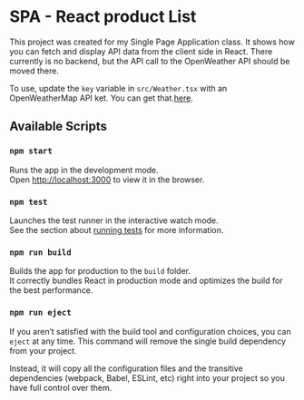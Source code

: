 # SPA - React product List

This project was created for my Single Page Application class. It shows how you can fetch and display API data from the client side in React. There currently is no backend, but the API call to the OpenWeather API should be moved there.

To use, update the `key` variable in `src/Weather.tsx` with an OpenWeatherMap API ket. You can get that.[here](https://openweathermap.org/appid).

## Available Scripts

### `npm start`

Runs the app in the development mode.\
Open [http://localhost:3000](http://localhost:3000) to view it in the browser.

### `npm test`

Launches the test runner in the interactive watch mode.\
See the section about [running tests](https://facebook.github.io/create-react-app/docs/running-tests) for more information.

### `npm run build`

Builds the app for production to the `build` folder.\
It correctly bundles React in production mode and optimizes the build for the best performance.

### `npm run eject`

If you aren’t satisfied with the build tool and configuration choices, you can `eject` at any time. This command will remove the single build dependency from your project.

Instead, it will copy all the configuration files and the transitive dependencies (webpack, Babel, ESLint, etc) right into your project so you have full control over them.
